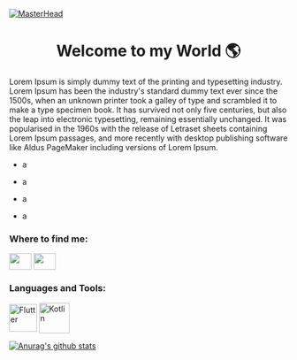 [![MasterHead](https://i.imgur.com/zGFD0LU.jpg)](https://github.com/LucasPJS)

<h1 align="center">Welcome to my World 🌎</h1>

<p align="left">Lorem Ipsum is simply dummy text of the printing and typesetting industry. Lorem Ipsum has been the industry's standard dummy text ever since the 1500s, when an unknown printer took a galley of type and scrambled it to make a type specimen book. It has survived not only five centuries, but also the leap into electronic typesetting, remaining essentially unchanged. It was popularised in the 1960s with the release of Letraset sheets containing Lorem Ipsum passages, and more recently with desktop publishing software like Aldus PageMaker including versions of Lorem Ipsum.

- a
 
- a

- a

- a

<h3 align="left">Where to find me:</h3>
<p align="left">
<a href="br.linkedin.com" target="blank"><img align="center" src="https://www.flaticon.com/svg/static/icons/svg/174/174857.svg" alt="" height="30" width="40" /></a>
<a href="instagram.com" target="blank"><img align="center" src="https://www.flaticon.com/svg/static/icons/svg/2111/2111463.svg" alt="" height="30" width="40" /></a>
</p>

<h3 align="left">Languages and Tools:</h3>
<p align="left">
<a href="https://flutter.dev/" target="_blank"><img align="center" src="https://camo.githubusercontent.com/114aa59f6bfe1ff7ef3444fbb224078eb6a32c43f0ed03a6c0c3e6df67e049ec/68747470733a2f2f7777772e766563746f726c6f676f2e7a6f6e652f6c6f676f732f666c7574746572696f2f666c7574746572696f2d69636f6e2e737667" alt="Flutter" height="50" width="50" /></a>
<a href="https://kotlinlang.org/" target="_blank"><img align="center" src="https://www.logo.wine/a/logo/Kotlin_(programming_language)/Kotlin_(programming_language)-Logo.wine.svg" alt="Kotlin" height="55" width="55" /></a>
</p>

[![Anurag's github stats](https://github-readme-stats.vercel.app/api?username=LucasPJS)](https://github.com/anuraghazra/github-readme-stats)

